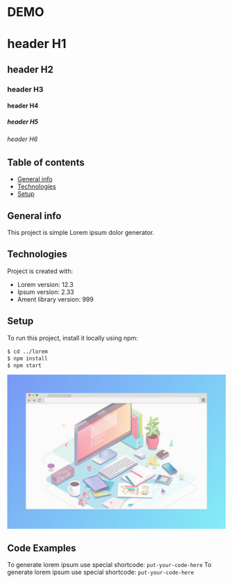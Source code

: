 # DEMO 

# header H1
## header H2
### header H3
#### header H4
##### header H5
###### header H6


## Table of contents
* [General info](#general-info)
* [Technologies](#technologies)
* [Setup](#setup)

## General info
This project is simple Lorem ipsum dolor generator.
	
## Technologies
Project is created with:
* Lorem version: 12.3
* Ipsum version: 2.33
* Ament library version: 999
	
## Setup
To run this project, install it locally using npm:

```
$ cd ../lorem
$ npm install
$ npm start
```


![Screenshot](./images/screenshot.png)


## Code Examples
To generate lorem ipsum use special shortcode: `put-your-code-here` 
To generate lorem ipsum use special shortcode: `put-your-code-here`